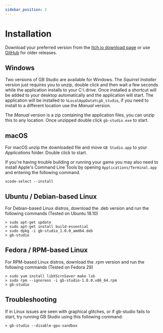 ```yaml
---
sidebar_position: 2
---
```


# Installation

Download your preferred version from the [Itch.io download page](https://chrismaltby.itch.io/gb-studio) or use [GitHub](https://github.com/chrismaltby/gb-studio/releases) for older releases.

## Windows

Two versions of GB Studio are available for Windows. The _Squirrel Installer_ version just requires you to unzip, double click and then wait a few seconds while the application installs to your C:\ drive. Once installed a shortcut will be added to your desktop automatically and the application will start. The application will be installed to `%LocalAppData%\gb_studio`, if you need to install to a different location use the _Manual_ version.

The _Manual_ version is a zip containing the application files, you can unzip this to any location. Once unzipped double click `gb-studio.exe` to start.

## macOS

For macOS unzip the downloaded file and move `GB Studio.app` to your _Applications_ folder. Double click to start.

If you're having trouble building or running your game you may also need to install Apple's Command Line Tools by opening `Applications/Terminal.app` and entering the following command.

```
xcode-select --install
```

## Ubuntu / Debian-based Linux

For Debian-based Linux distros, download the .deb version and run the following commands (Tested on Ubuntu 18.10)

```
> sudo apt-get update
> sudo apt-get install build-essential
> sudo dpkg -i gb-studio_1.0.0_amd64.deb
> gb-studio
```

## Fedora / RPM-based Linux

For RPM-based Linux distros, download the .rpm version and run the following commands (Tested on Fedora 29)

```
> sudo yum install libXScrnSaver make lsb
> sudo rpm --ignoreos -i gb-studio-1.0.0.x86_64.rpm
> gb-studio
```

## Troubleshooting

If in Linux issues are seen with graphical glitches, or if gb-studio fails to start, try running GB Studio using this following command:

```
> gb-studio --disable-gpu-sandbox
```
